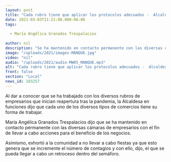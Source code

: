 ```yaml
---
layout: post
title: "Cada rubro tiene que aplicar los protocolos adecuados -  Alcaldesa"
date: 2021-03-03T21:21:00.000-06:00
tags:
  
  - María Angélica Granados Trespalacios
  
author: nil
description: "Se ha mantenido en contacto permanente con las diversas cámaras de empresarios."
image: "/uploads/2021/images-MANQUE.jpg"
video: "nil"
audio: "/uploads/2021/audio-MW05_MANQUE.mp3"
alt: "Cada rubro tiene que aplicar los protocolos adecuados -  Alcaldesa"
front: false
section: "Local"
news_id: 183257
---
```


Al dar a conocer que se ha trabajado con los diversos rubros de empresarios que inician reapertura tras la pandemia, la Alcaldesa en funciones dijo que cada uno de los diversos tipos de comercios tiene su forma de trabajar.

María Angélica Granados Trespalacios dijo que se ha mantenido en contacto permanente con las diversas cámaras de empresarios con el fin de llevar a cabo acciones para el beneficio de los negocios.

Asimismo, exhortó a la comunidad a no llevar a cabo fiestas ya que esto genera que se incremente el número de contagios y con ello, dijo, el que se pueda llegar a cabo un retroceso dentro del semáforo.

